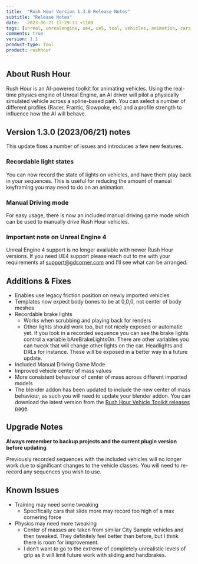 ```yaml
---
title:  "Rush Hour Version 1.3.0 Release Notes"
subtitle: "Release Notes"
date:   2023-06-21 17:29:13 +1100
tags: [unreal, unrealengine, ue4, ue5, tool, vehicles, animation, cars, animation, rushhour, releasenotes]
comments: true
version: 1.1
product-type: Tool
product: rushhour
---
```


## About Rush Hour

Rush Hour is an AI-powered toolkit for animating vehicles. Using the real-time physics engine of Unreal Engine, an AI driver will pilot a physically simulated vehicle across a spline-based path. You can select a number of different profiles (Racer, Frantic, Slowpoke, etc) and a profile strength to influence how the AI will behave.

## Version 1.3.0 (2023/06/21) notes

This update fixes a number of issues and introduces a few new features.

### Recordable light states

You can now record the state of lights on vehicles, and have them play back in your sequences. This is useful for reducing the amount of manual keyframing you may need to do on an animation.

### Manual Driving mode

For easy usage, there is now an included manual driving game mode which can be used to manually drive Rush Hour vehicles.

### Important note on Unreal Engine 4

Unreal Engine 4 support is no longer available with newer Rush Hour versions. If you need UE4 support please reach out to me with your requirements at [support@gdcorner.com](mailto:support@gdcorner.com) and I’ll see what can be arranged.

## Additions & Fixes

- Enables use legacy friction position on newly imported vehicles
- Templates now expect body bones to be at 0,0,0, not center of body meshes
- Recordable brake lights
  - Works when scrubbing and playing back for renders
  - Other lights should work too, but not nicely exposed or automatic yet. If you look in a recorded sequence you can see the brake lights control a variable bAreBrakeLightsOn. There are other variables you can tweak that will change other lights on the car. Headlights and DRLs for instance. These will be exposed in a better way in a future update.
- Included Manual Driving Game Mode
- Improved vehicle center of mass values
- More consistent behaviour of center of mass across different imported models
- The blender addon has been updated to include the new center of mass behaviour, as such you will need to update your blender addon. You can download the latest version from the [Rush Hour Vehicle Toolkit releases page](https://github.com/GDCorner/RushHourVehicleToolkit/releases).

## Upgrade Notes

**Always remember to backup projects and the current plugin version before updating**

Previously recorded sequences with the included vehicles will no longer work due to significant changes to the vehicle classes. You will need to re-record any sequences you wish to use.

## Known Issues

- Training may need some tweaking
  - Specifically cars that slide more may record too high of a max cornering force
- Physics may need more tweaking
  - Center of masses are taken from similar City Sample vehicles and then tweaked. They definitely feel better than before, but I think there is room for improvement.
  - I don’t want to go to the extreme of completely unrealistic levels of grip as it will limit future work with sliding and handbrakes.